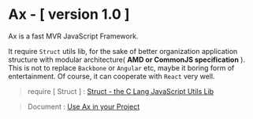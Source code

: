 
# Ax - [ version 1.0 ]

Ax is a fast MVR JavaScript Framework. 

It require `Struct` utils lib, for the sake of better organization application structure with modular architecture( **AMD or CommonJS specification** ). This is not to replace `Backbone` or `Angular` etc, maybe it boring form of entertainment. Of course, it can cooperate with `React` very well.

> require [ Struct ] : [ Struct - the C Lang JavaScript Utils Lib ](https://github.com/DemonCloud/struct)

> Document : [ Use Ax in your Project ](https://demoncloud.github.io/ax)

